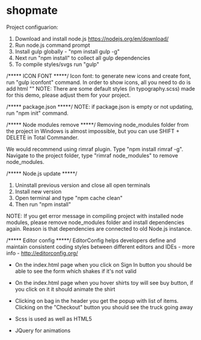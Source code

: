 # shopmate

Project configuarion:

1. Download and install node.js https://nodejs.org/en/download/
2. Run node.js command prompt
3. Install gulp globally - "npm install gulp -g"
4. Next run "npm install" to collect all gulp dependencies
5. To compile styles/svgs run "gulp"

/***** ICON FONT *****/
Icon font: to generate new icons and create font, run "gulp iconfont" command.
In order to show icons, all you need to do is add html "<i class="font-ico-heart"></i>"
NOTE: There are some default styles (in typography.scss) made for this demo, please adjust them for your project.

/***** package.json *****/
NOTE: if package.json is empty or not updating, run "npm init" command.

/***** Node modules remove *****/
Removing node_modules folder from the project in Windows is almost impossible,
but you can use SHIFT + DELETE in Total Commander.

We would recommend using rimraf plugin. Type "npm install rimraf -g".
Navigate to the project folder, type "rimraf node_modules" to remove node_modules.

/***** Node.js update *****/
1. Uninstall previous version and close all open terminals
2. Install new version
3. Open terminal and type "npm cache clean"
4. Then run "npm install"

NOTE: If you get error message in compiling project with installed node modules, please remove node_modules folder and install dependencies again. 
Reason is that dependencies are connected to old Node.js instance.

/***** Editor config *****/
EditorConfig helps developers define and maintain consistent coding styles between different editors and IDEs - more info - http://editorconfig.org/

- On the index.html page when you click on Sign In button you should be able to see the form which shakes if it's not valid
- On the index.html page when you hover shirts toy will see buy button, if you click on it it should animate the shirt
- Clicking on bag in the header you get the popup with list of items. Clicking on the "Checkout" button you should see the truck going away

- Scss is used as well as HTML5
- JQuery for animations
